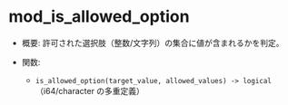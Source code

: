 # mod_is_allowed_option

- 概要: 許可された選択肢（整数/文字列）の集合に値が含まれるかを判定。

- 関数:
  - `is_allowed_option(target_value, allowed_values) -> logical`（i64/character の多重定義）

